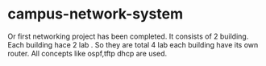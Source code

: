# campus-network-system
Or first networking project has been completed. It consists of 2 building. Each building hace 2 lab . So they are total 4 lab   each building have its own router. All concepts like ospf,tftp dhcp are used.
